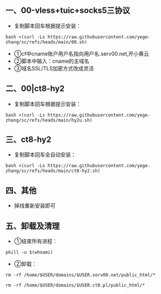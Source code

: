 ## 一、00-vless+tuic+socks5三协议
* 复制脚本回车根据提示安装：
```
bash <(curl -Ls https://raw.githubusercontent.com/yege-zhang/sc/refs/heads/main/00.sh)
```
* ①cf中cname账户用户名指向用户名.serv00.net,开小黄云
* ②脚本中输入：cname的主域名
* ③域名SSL/TLS加密方式改成灵活
## 二、00|ct8-hy2
* 复制脚本回车根据提示安装：
```
bash <(curl -Ls https://raw.githubusercontent.com/yege-zhang/sc/refs/heads/main/hy2u.sh)
```
## 三、ct8-hy2
* 复制脚本回车全自动安装：
```
bash <(curl -Ls https://raw.githubusercontent.com/yege-zhang/sc/refs/heads/main/ct8-hy2.sh)
```
## 四、其他
*  掉线重新安装即可
## 五、卸载及清理
*  ①结束所有进程：
```
pkill -u $(whoami)
```

*  ②卸载：
```
rm -rf /home/$USER/domains/$USER.serv00.net/public_html/*
```
```
rm -rf /home/$USER/domains/$USER.ct8.pl/public_html/*
```
